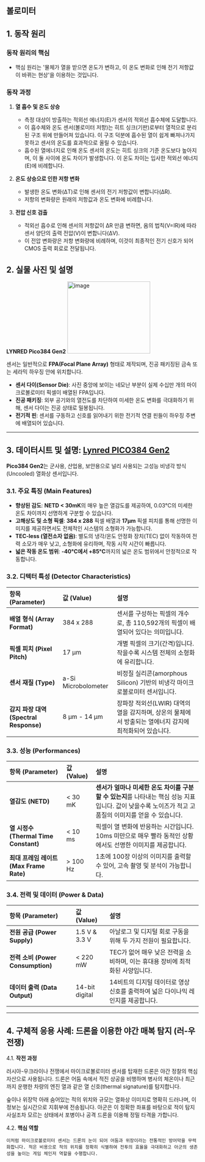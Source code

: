 ## 볼로미터

## 1. 동작 원리  

### 동작 원리의 핵심
- 핵심 원리는 '물체가 열을 받으면 온도가 변하고, 이 온도 변화로 인해 전기 저항값이 바뀌는 현상'을 이용하는 것입니다.

### 동작 과정
1. **열 흡수 및 온도 상승**
	- 측정 대상이 방출하는 적외선 에너지(E)가 센서의 적외선 흡수체에 도달합니다.
	- 이 흡수체와 온도 센서(볼로미터 저항)는 히트 싱크(기판)로부터 열적으로 분리된 구조 위에 만들어져 있습니다. 이 구조 덕분에 흡수된 열이 쉽게 빠져나가지 못하고 센서의 온도를 효과적으로 올릴 수 있습니다.
	- 흡수된 열에너지로 인해 온도 센서의 온도는 히트 싱크의 기준 온도보다 높아지며, 이 둘 사이에 온도 차이가 발생합니다. 이 온도 차이는 입사한 적외선 에너지(E)에 비례합니다.

2. **온도 상승으로 인한 저항 변화**
	- 발생한 온도 변화(ΔT)로 인해 센서의 전기 저항값이 변합니다(ΔR).
	- 저항의 변화량은 원래의 저항값과 온도 변화에 비례합니다.

3. **전압 신호 검출**
	- 적외선 흡수로 인해 센서의 저항값이 ΔR 만큼 변하면, 옴의 법칙(V=IR)에 따라 센서 양단의 출력 전압(V)이 변합니다(ΔV).
	- 이 전압 변화량은 저항 변화량에 비례하며, 이것이 최종적인 전기 신호가 되어 CMOS 출력 회로로 전달됩니다.

## 2. 실물 사진 및 설명  
**LYNRED Pico384 Gen2**
<img width="217" height="188" alt="image" src="https://github.com/user-attachments/assets/93b4f1c7-8117-4679-bc7c-2a75e60d0c20" />

센서는 일반적으로 **FPA(Focal Plane Array)** 형태로 제작되며, 진공 패키징된 금속 또는 세라믹 하우징 안에 위치합니다.

- **센서 다이(Sensor Die)**: 사진 중앙에 보이는 네모난 부분이 실제 수십만 개의 마이크로볼로미터 픽셀이 배열된 FPA입니다.
- **진공 패키징**: 외부 공기와의 열전도를 차단하여 미세한 온도 변화를 극대화하기 위해, 센서 다이는 진공 상태로 밀봉됩니다.
- **전기적 핀**: 센서를 구동하고 신호를 읽어내기 위한 전기적 연결 핀들이 하우징 주변에 배열되어 있습니다.

---

## 3. 데이터시트 및 설명: [Lynred PICO384 Gen2](https://www.lynred.com/sites/default/files/2020-09/PICO384%20datasheet.pdf)

**Pico384 Gen2**는 군사용, 산업용, 보안용으로 널리 사용되는 고성능 비냉각 방식(Uncooled) 열화상 센서입니다.

### 3.1. 주요 특징 (Main Features)

- **향상된 감도**: **NETD < 30mK**의 매우 높은 열감도를 제공하여, 0.03°C의 미세한 온도 차이까지 선명하게 구분할 수 있습니다.
- **고해상도 및 소형 픽셀**: **384 x 288** 픽셀 배열과 **17µm** 픽셀 피치를 통해 선명한 이미지를 제공하면서도 전체적인 시스템의 소형화가 가능합니다.
- **TEC-less (열전소자 없음)**: 별도의 냉각/온도 안정화 장치(TEC) 없이 작동하여 전력 소모가 매우 낮고, 소형화에 유리하며, 작동 시작 시간이 빠릅니다.
- **넓은 작동 온도 범위**: **-40°C에서 +85°C**까지의 넓은 온도 범위에서 안정적으로 작동합니다.

### 3.2. 디텍터 특성 (Detector Characteristics)

| 항목 (Parameter) | 값 (Value) | 설명 |
| :--- | :--- | :--- |
| **배열 형식 (Array Format)** | 384 x 288 | 센서를 구성하는 픽셀의 개수로, 총 110,592개의 픽셀이 배열되어 있다는 의미입니다. |
| **픽셀 피치 (Pixel Pitch)** | 17 µm | 개별 픽셀의 크기(간격)입니다. 작을수록 시스템 전체의 소형화에 유리합니다. |
| **센서 재질 (Type)** | a-Si Microbolometer | 비정질 실리콘(amorphous Silicon) 기반의 비냉각 마이크로볼로미터 센서입니다. |
| **감지 파장 대역 (Spectral Response)** | 8 µm - 14 µm | 장파장 적외선(LWIR) 대역의 열을 감지하며, 상온의 물체에서 방출되는 열에너지 감지에 최적화되어 있습니다. |

### 3.3. 성능 (Performances)

| 항목 (Parameter) | 값 (Value) | 설명 |
| :--- | :--- | :--- |
| **열감도 (NETD)** | < 30 mK | **센서가 얼마나 미세한 온도 차이를 구분할 수 있는지**를 나타내는 핵심 성능 지표입니다. 값이 낮을수록 노이즈가 적고 고품질의 이미지를 얻을 수 있습니다. |
| **열 시정수 (Thermal Time Constant)** | < 10 ms | 픽셀이 열 변화에 반응하는 시간입니다. 10ms 미만으로 매우 빨라 동적인 상황에서도 선명한 이미지를 제공합니다. |
| **최대 프레임 레이트 (Max Frame Rate)** | > 100 Hz | 1초에 100장 이상의 이미지를 출력할 수 있어, 고속 촬영 및 분석이 가능합니다. |

### 3.4. 전력 및 데이터 (Power & Data)

| 항목 (Parameter) | 값 (Value) | 설명 |
| :--- | :--- | :--- |
| **전원 공급 (Power Supply)** | 1.5 V & 3.3 V | 아날로그 및 디지털 회로 구동을 위해 두 가지 전원이 필요합니다. |
| **전력 소비 (Power Consumption)** | < 220 mW | TEC가 없어 매우 낮은 전력을 소비하며, 이는 휴대용 장비에 최적화된 사양입니다. |
| **데이터 출력 (Data Output)** | 14-bit digital | 14비트의 디지털 데이터로 영상 신호를 출력하여 넓은 다이나믹 레인지를 제공합니다. |

---

## 4. 구체적 응용 사례: 드론을 이용한 야간 매복 탐지 (러-우 전쟁)

4.1. **작전 과정**

러시아-우크라이나 전쟁에서 마이크로볼로미터 센서를 탑재한 드론은 야간 정찰의 핵심 자산으로 사용됩니다. 드론은 어둠 속에서 적진 상공을 비행하며 병사의 체온이나 최근까지 운행한 차량의 엔진 열과 같은 열 신호(thermal signature)를 탐지합니다.

숲이나 위장막 아래 숨어있는 적의 위치와 규모는 열화상 이미지로 명확히 드러나며, 이 정보는 실시간으로 지휘부에 전송됩니다. 아군은 이 정확한 좌표를 바탕으로 적이 탐지 사실조차 모르는 상태에서 포병이나 공격 드론을 이용해 정밀 타격을 가합니다.

4.2. **핵심 역할**

    이처럼 마이크로볼로미터 센서는 드론의 눈이 되어 어둠과 위장이라는 전통적인 방어막을 무력화합니다. 적은 비용으로 적의 위치를 정확히 식별하여 전투의 효율을 극대화하고 아군의 생존성을 높이는 게임 체인저 역할을 수행합니다.
